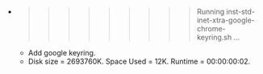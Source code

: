 * >>>>>>>>> Running inst-std-inet-xtra-google-chrome-keyring.sh ...
  * Add google keyring.
  * Disk size = 2693760K. Space Used = 12K. Runtime = 00:00:00:02.
